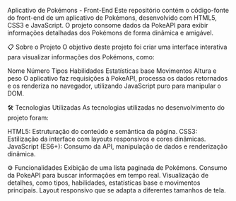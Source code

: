 Aplicativo de Pokémons - Front-End
Este repositório contém o código-fonte do front-end de um aplicativo de Pokémons, desenvolvido com HTML5, CSS3 e JavaScript. O projeto consome dados da PokeAPI para exibir informações detalhadas dos Pokémons de forma dinâmica e amigável.

📋 Sobre o Projeto
O objetivo deste projeto foi criar uma interface interativa para visualizar informações dos Pokémons, como:

Nome
Número
Tipos
Habilidades
Estatísticas base
Movimentos
Altura e peso
O aplicativo faz requisições à PokeAPI, processa os dados retornados e os renderiza no navegador, utilizando JavaScript puro para manipular o DOM.

🛠️ Tecnologias Utilizadas
As tecnologias utilizadas no desenvolvimento do projeto foram:

HTML5: Estruturação do conteúdo e semântica da página.
CSS3: Estilização da interface com layouts responsivos e cores dinâmicas.
JavaScript (ES6+): Consumo da API, manipulação de dados e renderização dinâmica.

⚙️ Funcionalidades
Exibição de uma lista paginada de Pokémons.
Consumo da PokeAPI para buscar informações em tempo real.
Visualização de detalhes, como tipos, habilidades, estatísticas base e movimentos principais.
Layout responsivo que se adapta a diferentes tamanhos de tela.
